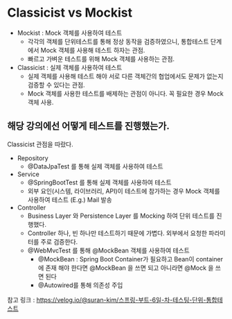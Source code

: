 # Classicist vs Mockist

- Mockist : Mock 객체를 사용하여 테스트
    - 각각의 객체를 단위테스트를 통해 정상 동작을 검증하였으니, 통합테스트 단계에서 Mock 객체를 사용해 테스트 하자는 관점.
    - 빠르고 가벼운 테스트를 위해 Mock 객체를 사용하는 관점.
- Classicist : 실제 객체를 사용하여 테스트
  - 실제 객체를 사용해 테스트 해야 서로 다른 객체간의 협업에서도 문제가 없는지 검증할 수 있다는 관점.
  - Mock 객체를 사용한 테스트를 배제하는 관점이 아니다. 꼭 필요한 경우 Mock 객체 사용.

## 해당 강의에선 어떻게 테스트를 진행했는가.

Classicist 관점을 따랐다.

- Repository 
  - @DataJpaTest 를 통해 실제 객체를 사용하여 테스트
- Service 
  - @SpringBootTest 를 통해 실제 객체를 사용하여 테스트
  - 외부 요인(시스템, 라이브러리, API)이 테스트에 참가하는 경우 Mock 객체를 사용하여 테스트 (E.g.) Mail 발송
- Controller
  - Business Layer 와 Persistence Layer 를 Mocking 하여 단위 테스트를 진행했다.
  - Controller 하나, 빈 하나만 테스트하기 때문에 가볍다. 외부에서 요청한 파라미터를 주로 검증한다.
  - @WebMvcTest 를 통해 @MockBean 객체를 사용하여 테스트
    - @MockBean : Spring Boot Container가 필요하고 Bean이 container 에 존재 해야 한다면 @MockBean 을 쓰면 되고 아니라면 @Mock 을 쓰면 된다
    - @Autowired를 통해 의존성 주입

참고 링크 : https://velog.io/@suran-kim/스프링-부트-6일-차-테스팅-단위-통합테스트